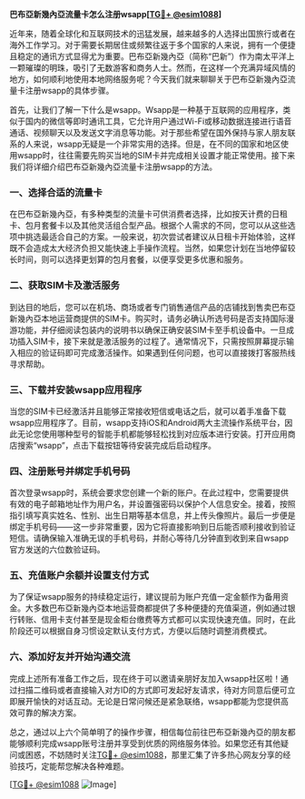**巴布亞新幾內亞流量卡怎么注册wsapp[[TG💪+ @esim1088](https://t.me/s/esim1088)]**

近年来，随着全球化和互联网技术的迅猛发展，越来越多的人选择出国旅行或者在海外工作学习。对于需要长期居住或频繁往返于多个国家的人来说，拥有一个便捷且稳定的通讯方式显得尤为重要。巴布亞新幾內亞（简称“巴新”）作为南太平洋上一颗璀璨的明珠，吸引了无数游客和商务人士。然而，在这样一个充满异域风情的地方，如何顺利地使用本地网络服务呢？今天我们就来聊聊关于巴布亞新幾內亞流量卡注册wsapp的具体步骤。

首先，让我们了解一下什么是wsapp。Wsapp是一种基于互联网的应用程序，类似于国内的微信等即时通讯工具，它允许用户通过Wi-Fi或移动数据连接进行语音通话、视频聊天以及发送文字消息等功能。对于那些希望在国外保持与家人朋友联系的人来说，wsapp无疑是一个非常实用的选择。但是，在不同的国家和地区使用wsapp时，往往需要先购买当地的SIM卡并完成相关设置才能正常使用。接下来我们将详细介绍巴布亞新幾內亞流量卡注册wsapp的方法。

### 一、选择合适的流量卡

在巴布亞新幾內亞，有多种类型的流量卡可供消费者选择，比如按天计费的日租卡、包月套餐卡以及其他灵活组合型产品。根据个人需求的不同，您可以从这些选项中挑选最适合自己的方案。一般来说，初次尝试者建议从日租卡开始体验，这样既不会造成太大经济负担又能快速上手操作流程。当然，如果您计划在当地停留较长时间，则可以选择更划算的包月套餐，以便享受更多优惠和服务。

### 二、获取SIM卡及激活服务

到达目的地后，您可以在机场、商场或者专门销售通信产品的店铺找到售卖巴布亞新幾內亞本地运营商提供的SIM卡。购买时，请务必确认所选号码是否支持国际漫游功能，并仔细阅读包装内的说明书以确保正确安装SIM卡至手机设备中。一旦成功插入SIM卡，接下来就是激活服务的过程了。通常情况下，只需按照屏幕提示输入相应的验证码即可完成激活操作。如果遇到任何问题，也可以直接拨打客服热线寻求帮助。

### 三、下载并安装wsapp应用程序

当您的SIM卡已经激活并且能够正常接收短信或电话之后，就可以着手准备下载wsapp应用程序了。目前，wsapp支持iOS和Android两大主流操作系统平台，因此无论您使用哪种型号的智能手机都能够轻松找到对应版本进行安装。打开应用商店搜索“wsapp”，点击下载按钮等待安装完成后启动程序。

### 四、注册账号并绑定手机号码

首次登录wsapp时，系统会要求您创建一个新的账户。在此过程中，您需要提供有效的电子邮箱地址作为用户名，并设置强密码以保护个人信息安全。接着，按照指引填写真实姓名、性别、出生日期等基本信息，并上传头像照片。最后一步便是绑定手机号码——这一步非常重要，因为它将直接影响到日后能否顺利接收到验证短信。请确保输入准确无误的手机号码，并耐心等待几分钟直到收到来自wsapp官方发送的六位数验证码。

### 五、充值账户余额并设置支付方式

为了保证wsapp服务的持续稳定运行，建议提前为账户充值一定金额作为备用资金。大多数巴布亞新幾內亞本地运营商都提供了多种便捷的充值渠道，例如通过银行转账、信用卡支付甚至是现金柜台缴费等方式都可以实现快速充值。同时，在此阶段还可以根据自身习惯设定默认支付方式，方便以后随时调整消费模式。

### 六、添加好友并开始沟通交流

完成上述所有准备工作之后，现在终于可以邀请亲朋好友加入wsapp社区啦！通过扫描二维码或者直接输入对方ID的方式即可发起好友请求，待对方同意后便可立即展开愉快的对话互动。无论是日常问候还是紧急联络，wsapp都能为您提供高效可靠的解决方案。

总之，通过以上六个简单明了的操作步骤，相信每位前往巴布亞新幾內亞的朋友都能够顺利完成wsapp账号注册并享受到优质的网络服务体验。如果您还有其他疑问或困惑，不妨随时关注[TG💪+ @esim1088](https://t.me/s/esim1088)，那里汇集了许多热心网友分享的经验技巧，定能帮您解决各种难题。

[[TG💪+ @esim1088](https://t.me/s/esim1088) ![Image](https://i.postimg.cc/4NQfJmqS/Snipaste-2025-05-13-00-14-12.png)]